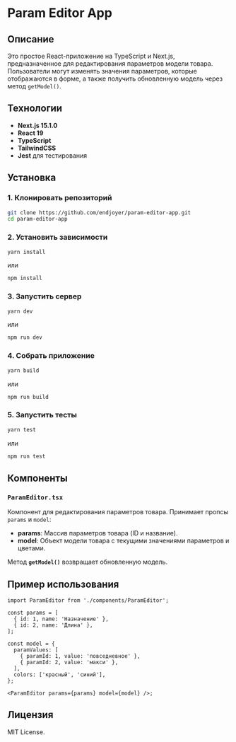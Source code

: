 # Param Editor App

## Описание

Это простое React-приложение на TypeScript и Next.js, предназначенное для редактирования параметров модели товара. Пользователи могут изменять значения параметров, которые отображаются в форме, а также получить обновленную модель через метод `getModel()`.

## Технологии

- **Next.js 15.1.0**
- **React 19**
- **TypeScript**
- **TailwindCSS**
- **Jest** для тестирования

## Установка

### 1. Клонировать репозиторий

```bash
git clone https://github.com/endjoyer/param-editor-app.git
cd param-editor-app
```

### 2. Установить зависимости

```bash
yarn install
```

или

```bash
npm install
```

### 3. Запустить сервер

```bash
yarn dev
```

или

```bash
npm run dev
```

### 4. Собрать приложение

```bash
yarn build
```

или

```bash
npm run build
```

### 5. Запустить тесты

```bash
yarn test
```

или

```bash
npm run test
```

## Компоненты

### `ParamEditor.tsx`

Компонент для редактирования параметров товара. Принимает пропсы `params` и `model`:

- **params**: Массив параметров товара (ID и название).
- **model**: Объект модели товара с текущими значениями параметров и цветами.

Метод **`getModel()`** возвращает обновленную модель.

## Пример использования

```tsx
import ParamEditor from './components/ParamEditor';

const params = [
  { id: 1, name: 'Назначение' },
  { id: 2, name: 'Длина' },
];

const model = {
  paramValues: [
    { paramId: 1, value: 'повседневное' },
    { paramId: 2, value: 'макси' },
  ],
  colors: ['красный', 'синий'],
};

<ParamEditor params={params} model={model} />;
```

## Лицензия

MIT License.
